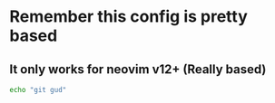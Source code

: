 # Remember this config is pretty based

## It only works for neovim v12+ (Really based)

```bash
echo "git gud"
```
